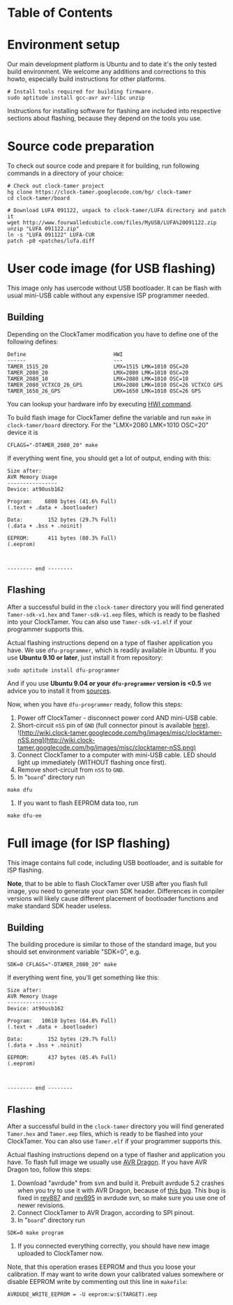 # Table of Contents #


# Environment setup #

Our main development platform is Ubuntu and to date it's the only tested build environment. We welcome any additions and corrections to this howto, especially build instructions for other platforms.

```
# Install tools required for building firmware.
sudo aptitude install gcc-avr avr-libc unzip
```

Instructions for installing software for flashing are included into respective sections about flashing, because they depend on the tools you use.

# Source code preparation #

To check out source code and prepare it for building, run following commands in a directory of your choice:
```
# Check out clock-tamer project
hg clone https://clock-tamer.googlecode.com/hg/ clock-tamer
cd clock-tamer/board

# Download LUFA 091122, unpack to clock-tamer/LUFA directory and patch it
wget http://www.fourwalledcubicle.com/files/MyUSB/LUFA%20091122.zip
unzip "LUFA 091122.zip"
ln -s "LUFA 091122" LUFA-CUR
patch -p0 <patches/lufa.diff
```

# User code image (for USB flashing) #

This image only has usercode without USB bootloader. It can be flash with usual mini-USB cable without any expensive ISP programmer needed.

## Building ##

Depending on the ClockTamer modification you have to define one of the following defines:
```
Define                            HWI
------                            ---
TAMER_1515_20                     LMX=1515 LMK=1010 OSC=20
TAMER_2080_20                     LMX=2080 LMK=1010 OSC=20
TAMER_2080_10                     LMX=2080 LMK=1010 OSC=10
TAMER_2080_VCTXCO_26_GPS          LMX=2080 LMK=1010 OSC=26 VCTXCO GPS
TAMER_1650_26_GPS                 LMX=1650 LMK=1010 OSC=26 GPS
```

You can lookup your hardware info by executing [HWI command](ControlProtocol.md).

To build flash image for ClockTamer define the variable and run `make` in `clock-tamer/board` directory. For the "LMX=2080 LMK=1010 OSC=20" device it is
```
CFLAGS="-DTAMER_2080_20" make
```

If everything went fine, you should get a lot of output, ending with this:

```
Size after:
AVR Memory Usage
----------------
Device: at90usb162

Program:    6808 bytes (41.6% Full)
(.text + .data + .bootloader)

Data:        152 bytes (29.7% Full)
(.data + .bss + .noinit)

EEPROM:      411 bytes (80.3% Full)
(.eeprom)



-------- end --------
```

## Flashing ##

After a successful build in the `clock-tamer` directory you will find generated `Tamer-sdk-v1.hex` and `Tamer-sdk-v1.eep` files, which is ready to be flashed into your ClockTamer. You can also use `Tamer-sdk-v1.elf` if your programmer supports this.

Actual flashing instructions depend on a type of flasher application you have. We use `dfu-programmer`, which is readily available in Ubuntu. If you use **Ubuntu 9.10 or later**, just install it from repository:
```
sudo aptitude install dfu-programmer
```
And if you use **Ubuntu 9.04 or your `dfu-programmer` version is <0.5** we advice you to install it from [sources](https://sourceforge.net/projects/dfu-programmer/files/).

Now, when you have `dfu-programmer` ready, follow this steps:

  1. Power off ClockTamer - disconnect power cord AND mini-USB cable.
  1. Short-circuit `nSS` pin of `GND` (full connector pinout is available [here](ProtocolSPI#ClockTamer_pinout.md)).<br />![http://wiki.clock-tamer.googlecode.com/hg/images/misc/clocktamer-nSS.png](http://wiki.clock-tamer.googlecode.com/hg/images/misc/clocktamer-nSS.png)
  1. Connect ClockTamer to a computer with mini-USB cable. LED should light up immediately (WITHOUT flashing once first).
  1. Remove short-circuit from `nSS` to `GND`.
  1. In "`board`" directory run
```
make dfu
```
  1. If you want to flash EEPROM data too, run
```
make dfu-ee
```

# Full image (for ISP flashing) #

This image contains full code, including USB bootloader, and is suitable for ISP flashing.

**Note**, that to be able to flash ClockTamer over USB after you flash full image, you need to generate your own SDK header. Differences in compiler versions will likely cause different placement of bootloader functions and make standard SDK header useless.

## Building ##

The building procedure is similar to those of the standard image, but you should set environment variable "SDK=0", e.g.
```
SDK=0 CFLAGS="-DTAMER_2080_20" make
```

If everything went fine, you'll get something like this:

```
Size after:
AVR Memory Usage
----------------
Device: at90usb162

Program:   10618 bytes (64.8% Full)
(.text + .data + .bootloader)

Data:        152 bytes (29.7% Full)
(.data + .bss + .noinit)

EEPROM:      437 bytes (85.4% Full)
(.eeprom)



-------- end --------
```

## Flashing ##

After a successful build in the `clock-tamer` directory you will find generated `Tamer.hex` and `Tamer.eep` files, which is ready to be flashed into your ClockTamer. You can also use `Tamer.elf` if your programmer supports this.

Actual flashing instructions depend on a type of flasher and application you have. To flash full image we usually use [AVR Dragon](http://www.atmel.com/dyn/Products/tools_card.asp?tool_id=3891). If you have AVR Dragon too, follow this steps:
  1. Download "avrdude" from svn and build it. Prebuilt avrdude 5.2 crashes when you try to use it with AVR Dragon, because of [this bug](http://savannah.nongnu.org/bugs/?27507). This bug is fixed in [rev887](http://svn.savannah.gnu.org/viewvc?view=rev&root=avrdude&revision=887) and [rev895](http://svn.savannah.gnu.org/viewvc?view=rev&root=avrdude&revision=895) in avrdude svn, so make sure you use one of newer revisions.
  1. Connect ClockTamer to AVR Dragon, according to SPI pinout.
  1. In "`board`" directory run
```
SDK=0 make program
```
  1. If you connected everything correctly, you should have new image uploaded to ClockTamer now.

Note, that this operation erases EEPROM and thus you loose your calibration. If may want to write down your calibrated values somewhere or disable EEPROM write by commenting out this line in `makefile`:
```
AVRDUDE_WRITE_EEPROM = -U eeprom:w:$(TARGET).eep
```